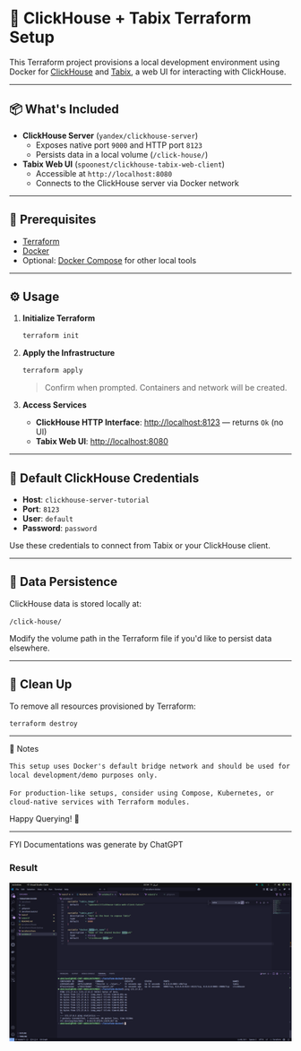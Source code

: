 # 🚀 ClickHouse + Tabix Terraform Setup

This Terraform project provisions a local development environment using Docker for [ClickHouse](https://clickhouse.com/) and [Tabix](https://github.com/TabixIO/tabix), a web UI for interacting with ClickHouse.

---

## 📦 What's Included

- **ClickHouse Server** (`yandex/clickhouse-server`)
  - Exposes native port `9000` and HTTP port `8123`
  - Persists data in a local volume (`/click-house/`)
- **Tabix Web UI** (`spoonest/clickhouse-tabix-web-client`)
  - Accessible at `http://localhost:8080`
  - Connects to the ClickHouse server via Docker network

---

## 🧰 Prerequisites

- [Terraform](https://www.terraform.io/downloads)
- [Docker](https://www.docker.com/get-started)
- Optional: [Docker Compose](https://docs.docker.com/compose/) for other local tools

---

## ⚙️ Usage

1. **Initialize Terraform**

    ```bash
    terraform init
    ```

2. **Apply the Infrastructure**

    ```bash
    terraform apply
    ```

    > Confirm when prompted. Containers and network will be created.

3. **Access Services**

    - **ClickHouse HTTP Interface**: [http://localhost:8123](http://localhost:8123) — returns `Ok` (no UI)
    - **Tabix Web UI**: [http://localhost:8080](http://localhost:8080)

---

## 🔑 Default ClickHouse Credentials

- **Host**: `clickhouse-server-tutorial`
- **Port**: `8123`
- **User**: `default`
- **Password**: `password`

Use these credentials to connect from Tabix or your ClickHouse client.

---

## 📁 Data Persistence

ClickHouse data is stored locally at:

`/click-house/`


Modify the volume path in the Terraform file if you'd like to persist data elsewhere.

---

## 🧼 Clean Up

To remove all resources provisioned by Terraform:

```bash
terraform destroy
```
---

📝 Notes

    This setup uses Docker's default bridge network and should be used for local development/demo purposes only.

    For production-like setups, consider using Compose, Kubernetes, or cloud-native services with Terraform modules.

Happy Querying! 🎉

---

FYI Documentations was generate by ChatGPT

### Result
![Docker Setup](images/output.png)